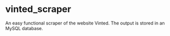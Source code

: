 # vinted_scraper
An easy functional scraper of the website Vinted. The output is stored in an MySQL database.
